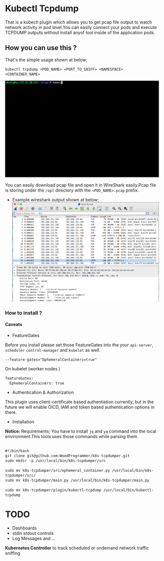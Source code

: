# Kubectl Tcpdump

That is a kubectl plugin which allows you to get pcap file output to watch network activity in pod level.You can easily connect your pods and execute TCPDUMP outputs without install anyof tool inside of the application pods.

## How you can use this ?
That's the simple usage shown at below;

```
kubectl tcpdump <POD_NAME> <PORT_TO_SNIFF> <NAMESPACE> <CONTAINER_NAME>
```
<img src="./img/dumper.gif"></img>


You can easily download pcap file and open it in WireShark easily.Pcap file is storing under the `/opt` directory with the `<POD_NAME>.pcap` prefix.


* Example wireshark output shown at below;
<img src="./img/wireshark.png"></img>

### How to install ?

#### Caveats


* FeatureGates

Before you install please set those FeatureGates into the your `api-server`, `scheduler` `control-manager` and `kubelet` as well.
```
--feature-gates="EphemeralContainers=true"
```
On kubelet (worker nodes )
```
featureGates:
  EphemeralContainers: true
```

* Authentication & Authorization

This plugin uses client-certificate based authentiation currently, but in the future we will enable OICD, IAM and token based authentication options in there.




* Installation

<b> Notice: </b> 
Requirements;
You have to install `jq` and `yq` command into the local environment.This tools uses those commands while parsing them.

```

#!/bin/bash
git clone git@github.com:WoodProgrammer/k8s-tcpdumper.git 
sudo mkdir -p /usr/local/bin/k8s-tcpdumper/src

sudo mv k8s-tcpdumper/src/ephemeral_container.py /usr/local/bin/k8s-tcpdumper/src/
sudo mv k8s-tcpdumper/main.py /usr/local/bin/k8s-tcpdumper/main.py

sudo mv k8s-tcpdumper/plugin/kubectl-tcpdump /usr/local/bin/kubectl-tcpdump

```

# TODO

* Dashboards
* stdin stdout controls
* Log Messages
and ...

<b>Kubernetes Controller</b> to track scheduled or ondemand network traffic sniffing
